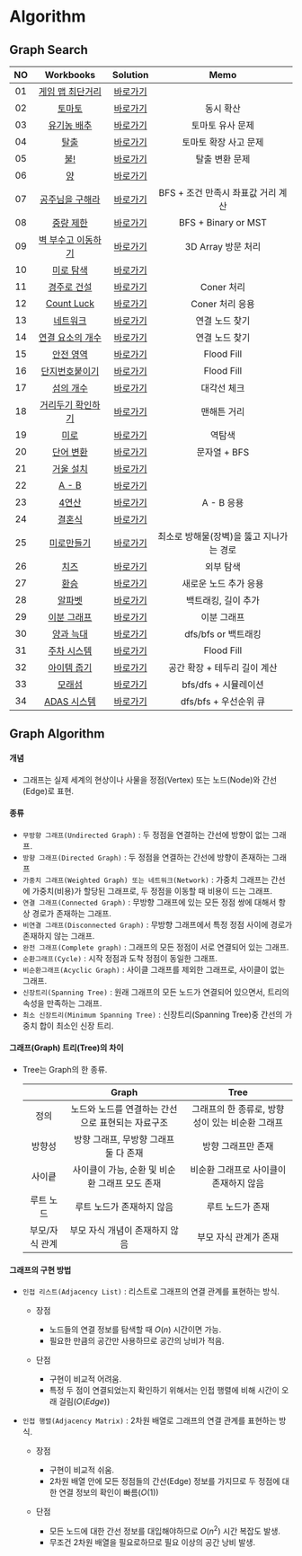 # Algorithm 


## Graph Search
|<center>NO|<center>Workbooks|<center>Solution|<center>Memo|
|:---:|:---:|:---:|:---:|
|01|[게임 맵 최단거리](https://programmers.co.kr/learn/courses/30/lessons/1844)|[바로가기](./Solution/게임%20맵%20최단거리)|  |
|02|[토마토](https://www.acmicpc.net/problem/7576)|[바로가기](./Solution/토마토)|동시 확산|
|03|[유기농 배추](https://www.acmicpc.net/problem/1012)|[바로가기](./Solution/유기농%20배추)|토마토 유사 문제|
|04|[탈출](https://www.acmicpc.net/problem/3055)|[바로가기](./Solution/탈출)|토마토 확장 사고 문제|
|05|[불!](https://www.acmicpc.net/problem/4179)|[바로가기](./Solution/불!)|탈출 변환 문제| 
|06|[양](https://www.acmicpc.net/problem/3184)|[바로가기](./Solution/양)||
|07|[공주님을 구해라](https://www.acmicpc.net/problem/17836)|[바로가기](./Solution/공주님을%20구해라)|BFS + 조건 만족시 좌표값 거리 계산|
|08|[중량 제한](https://www.acmicpc.net/problem/1939)|[바로가기](./Solution/중량%20제한)|BFS + Binary or MST|
|09|[벽 부수고 이동하기](https://www.acmicpc.net/problem/2206)|[바로가기](./Solution/벽%20부수고%20이동하기)|3D Array 방문 처리|
|10|[미로 탐색](https://www.acmicpc.net/problem/2178)|[바로가기](./Solution/미로%20탐색)||
|11|[경주로 건설](https://programmers.co.kr/learn/courses/30/lessons/67259)|[바로가기](./Solution/경주로%20건설)|Coner 처리|
|12|[Count Luck](https://www.hackerrank.com/challenges/count-luck/problem)|[바로가기](./Solution/Count%20Luck)|Coner 처리 응용|
|13|[네트워크](https://programmers.co.kr/learn/courses/30/lessons/43162)|[바로가기](./Solution/네트워크)|연결 노드 찾기|
|14|[연결 요소의 개수](https://www.acmicpc.net/problem/11724)|[바로가기](./Solution/연결%20요소의%20개수)|연결 노드 찾기|
|15|[안전 영역](https://www.acmicpc.net/problem/2468)|[바로가기](./Solution/안전%20영역)|Flood Fill|
|16|[단지번호붙이기](https://www.acmicpc.net/problem/2667)|[바로가기](./Solution/단지번호붙이기)|Flood Fill|
|17|[섬의 개수](https://www.acmicpc.net/problem/4963)|[바로가기](./Solution/섬의%20개수)|대각선 체크|
|18|[거리두기 확인하기](https://school.programmers.co.kr/learn/courses/30/lessons/81302)|[바로가기](./Solution/거리두기%20확인하기)|맨해튼 거리|
|19|[미로](https://www.acmicpc.net/problem/24463)|[바로가기](./Solution/미로)|역탐색|
|20|[단어 변환](https://school.programmers.co.kr/learn/courses/30/lessons/43163)|[바로가기](./Solution/단어%20변환)|문자열 + BFS|
|21|[거울 설치](https://www.acmicpc.net/problem/2151)|[바로가기](./Solution/거울%20설치)||
|22|[A - B](https://www.acmicpc.net/problem/16953)|[바로가기](./Solution/A%20-%20B)||
|23|[4연산](https://www.acmicpc.net/problem/14395)|[바로가기](./Solution/4연산)|A - B 응용|
|24|[결혼식](https://www.acmicpc.net/problem/5567)|[바로가기](./Solution/결혼식)||
|25|[미로만들기](https://www.acmicpc.net/problem/2665)|[바로가기](./Solution/미로만들기)| 최소로 방해물(장벽)을 뚫고 지나가는 경로 |
|26|[치즈](https://www.acmicpc.net/problem/2638)|[바로가기](./Solution/치즈)| 외부 탐색 |
|27|[환승](https://www.acmicpc.net/problem/5214)|[바로가기](./Solution/환승)| 새로운 노드 추가 응용|
|28|[알파벳](https://www.acmicpc.net/problem/1987)|[바로가기](./Solution/알파벳)| 백트래킹, 길이 추가 |
|29|[이분 그래프](https://www.acmicpc.net/problem/1707)|[바로가기](./Solution/이분%20그래프)| 이분 그래프 |
|30|[양과 늑대](https://school.programmers.co.kr/learn/courses/30/lessons/92343)|[바로가기](./Solution/양과%20늑대)| dfs/bfs or 백트래킹 |
|31|[주차 시스템](https://level.goorm.io/exam/152115/%ED%98%84%EB%8C%80%EB%AA%A8%EB%B9%84%EC%8A%A4-%EC%98%88%EC%84%A0-%EC%A3%BC%EC%B0%A8%EC%8B%9C%EC%8A%A4%ED%85%9C/quiz/1)|[바로가기](./Solution/주차%20시스템)| Flood Fill |
|32|[아이템 줍기](https://school.programmers.co.kr/learn/courses/30/lessons/87694)|[바로가기](./Solution/아이템%20줍기)| 공간 확장 + 테두리 길이 계산 |
|33|[모래섬](https://edu.goorm.io/learn/lecture/33428/%EC%95%8C%EA%B3%A0%EB%A6%AC%EC%A6%98-%EB%A8%BC%EB%8D%B0%EC%9D%B4-%EC%B1%8C%EB%A6%B0%EC%A7%80-%ED%95%B4%EC%84%A4/lesson/1681205/5%EC%A3%BC%EC%B0%A8-%EB%B3%B5%EC%8A%B5%EB%AC%B8%EC%A0%9C-2-%EB%AA%A8%EB%9E%98%EC%84%AC)|[바로가기](./Solution/모래섬)| bfs/dfs + 시뮬레이션 |
|34|[ADAS 시스템](https://level.goorm.io/exam/152116/%ED%98%84%EB%8C%80%EB%AA%A8%EB%B9%84%EC%8A%A4-%EC%98%88%EC%84%A0-adas-%EC%8B%9C%EC%8A%A4%ED%85%9C/quiz/1)|[바로가기](./Solution/ADAS%20시스템)| dfs/bfs + 우선순위 큐 |

## Graph Algorithm
#### 개념
- 그래프는 실제 세계의 현상이나 사물을 정점(Vertex) 또는 노드(Node)와 간선(Edge)로 표현.


#### 종류
- `무방향 그래프(Undirected Graph)` : 두 정점을 연결하는 간선에 방향이 없는 그래프.
- `방향 그래프(Directed Graph)` : 두 정점을 연결하는 간선에 방향이 존재하는 그래프
- `가중치 그래프(Weighted Graph) 또는 네트워크(Network)` : 가중치 그래프는 간선에 가중치(비용)가 할당된 그래프로, 두 정점을 이동할 때 비용이 드는 그래프.
- `연결 그래프(Connected Graph)` : 무방향 그래프에 있는 모든 정점 쌍에 대해서 항상 경로가 존재하는 그래프.
- `비연결 그래프(Disconnected Graph)` : 무방향 그래프에서 특정 정점 사이에 경로가 존재하지 않는 그래프.
- `완전 그래프(Complete graph)` : 그래프의 모든 정점이 서로 연결되어 있는 그래프.
- `순환그래프(Cycle)` : 시작 정점과 도착 정점이 동일한 그래프.
- `비순환그래프(Acyclic Graph)` : 사이클 그래프를 제외한 그래프로, 사이클이 없는 그래프.
- `신장트리(Spanning Tree)` : 원래 그래프의 모든 노드가 연결되어 있으면서, 트리의 속성을 만족하는 그래프.
- `최소 신장트리(Minimum Spanning Tree)` : 신장트리(Spanning Tree)중 간선의 가중치 합이 최소인 신장 트리.


#### 그래프(Graph) 트리(Tree)의 차이
- Tree는 Graph의 한 종류.

    ||<center>Graph|<center>Tree|
    |:---:|:---:|:---:|
    |정의|노드와 노드를 연결하는 간선으로 표현되는 자료구조|그래프의 한 종류로, 방향성이 있는 비순환 그래프|
    |방향성|방향 그래프, 무방향 그래프 둘 다 존재|방향 그래프만 존재|
    |사이킅|사이클이 가능, 순환 및 비순환 그래프 모도 존재|비순환 그래프로 사이클이 존재하지 않음|
    |루트 노드|루트 노드가 존재하지 않음|루트 노드가 존재|
    |부모/자식 관계|부모 자식 개념이 존재하지 않음|부모 자식 관계가 존재 |


#### 그래프의 구현 방법
- `인접 리스트(Adjacency List)` : 리스트로 그래프의 연결 관계를 표현하는 방식. 
    - 장점
        - 노드들의 연결 정보를 탐색할 때 $O(n)$ 시간이면 가능.
        - 필요한 만큼의 공간만 사용하므로 공간의 낭비가 적음.
    
    - 단점
        - 구현이 비교적 어려움.
        - 특정 두 점이 연결되었는지 확인하기 위해서는 인접 행렬에 비해 시간이 오래 걸림($O(Edge)$)

- `인접 행렬(Adjacency Matrix)` : 2차원 배열로 그래프의 연결 관계를 표현하는 방식.
    - 장점
        - 구현이 비교적 쉬움.
        - 2차원 배열 안에 모든 정점들의 간선(Edge) 정보를 가지므로 두 정점에 대한 연결 정보의 확인이 빠름($O(1)$)
    
    - 단점
        - 모든 노드에 대한 간선 정보를 대입해야하므로  $O(n^2)$ 시간 복잡도 발생.
        - 무조건 2차원 배열을 필요로하므로 필요 이상의 공간 낭비 발생.
